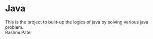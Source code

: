 # Java
This is the project to built-up the logics of java by solving various java problem.
<br>
Rashmi Patel